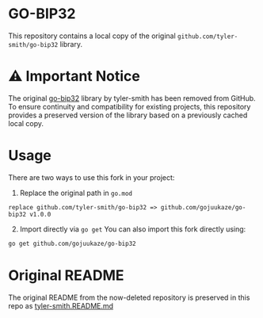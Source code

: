 # GO-BIP32
This repository contains a local copy of the original ``github.com/tyler-smith/go-bip32`` library.

# ⚠️ Important Notice
The original [go-bip32](https://github.com/tyler-smith/go-bip32) library by tyler-smith has been removed from GitHub.
To ensure continuity and compatibility for existing projects, this repository provides a preserved version of the library based on a previously cached local copy.

# Usage

There are two ways to use this fork in your project:

1. Replace the original path in ``go.mod``
```
replace github.com/tyler-smith/go-bip32 => github.com/gojuukaze/go-bip32 v1.0.0
```

2. Import directly via ``go get``
   You can also import this fork directly using:

```bash
go get github.com/gojuukaze/go-bip32
```

# Original README
The original README from the now-deleted repository is preserved in this repo as [tyler-smith.README.md](tyler-smith.README.md)